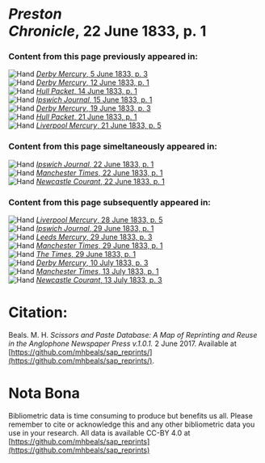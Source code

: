 # *Preston Chronicle*, 22 June 1833, p. 1  
  
### Content from this page previously appeared in:  
![Hand](http://scissorsandpaste.net/wp-content/uploads/2017/06/smallhandpointer.png) [*Derby Mercury*, 5 June 1833, p. 3](https://mhbeals.github.io/sap_html/Derby-Mercury/Derby-Mercury-5-June-1833-p-3)  
![Hand](http://scissorsandpaste.net/wp-content/uploads/2017/06/smallhandpointer.png) [*Derby Mercury*, 12 June 1833, p. 1](https://mhbeals.github.io/sap_html/Derby-Mercury/Derby-Mercury-12-June-1833-p-1)  
![Hand](http://scissorsandpaste.net/wp-content/uploads/2017/06/smallhandpointer.png) [*Hull Packet*, 14 June 1833, p. 1](https://mhbeals.github.io/sap_html/Hull-Packet/Hull-Packet-14-June-1833-p-1)  
![Hand](http://scissorsandpaste.net/wp-content/uploads/2017/06/smallhandpointer.png) [*Ipswich Journal*, 15 June 1833, p. 1](https://mhbeals.github.io/sap_html/Ipswich-Journal/Ipswich-Journal-15-June-1833-p-1)  
![Hand](http://scissorsandpaste.net/wp-content/uploads/2017/06/smallhandpointer.png) [*Derby Mercury*, 19 June 1833, p. 3](https://mhbeals.github.io/sap_html/Derby-Mercury/Derby-Mercury-19-June-1833-p-3)  
![Hand](http://scissorsandpaste.net/wp-content/uploads/2017/06/smallhandpointer.png) [*Hull Packet*, 21 June 1833, p. 1](https://mhbeals.github.io/sap_html/Hull-Packet/Hull-Packet-21-June-1833-p-1)  
![Hand](http://scissorsandpaste.net/wp-content/uploads/2017/06/smallhandpointer.png) [*Liverpool Mercury*, 21 June 1833, p. 5](https://mhbeals.github.io/sap_html/Liverpool-Mercury/Liverpool-Mercury-21-June-1833-p-5)  
  
### Content from this page simeltaneously appeared in:  
![Hand](http://scissorsandpaste.net/wp-content/uploads/2017/06/smallhandpointer.png) [*Ipswich Journal*, 22 June 1833, p. 1](https://mhbeals.github.io/sap_html/Ipswich-Journal/Ipswich-Journal-22-June-1833-p-1)  
![Hand](http://scissorsandpaste.net/wp-content/uploads/2017/06/smallhandpointer.png) [*Manchester Times*, 22 June 1833, p. 1](https://mhbeals.github.io/sap_html/Manchester-Times/Manchester-Times-22-June-1833-p-1)  
![Hand](http://scissorsandpaste.net/wp-content/uploads/2017/06/smallhandpointer.png) [*Newcastle Courant*, 22 June 1833, p. 1](https://mhbeals.github.io/sap_html/Newcastle-Courant/Newcastle-Courant-22-June-1833-p-1)  
  
### Content from this page subsequently appeared in:  
![Hand](http://scissorsandpaste.net/wp-content/uploads/2017/06/smallhandpointer.png) [*Liverpool Mercury*, 28 June 1833, p. 5](https://mhbeals.github.io/sap_html/Liverpool-Mercury/Liverpool-Mercury-28-June-1833-p-5)  
![Hand](http://scissorsandpaste.net/wp-content/uploads/2017/06/smallhandpointer.png) [*Ipswich Journal*, 29 June 1833, p. 1](https://mhbeals.github.io/sap_html/Ipswich-Journal/Ipswich-Journal-29-June-1833-p-1)  
![Hand](http://scissorsandpaste.net/wp-content/uploads/2017/06/smallhandpointer.png) [*Leeds Mercury*, 29 June 1833, p. 3](https://mhbeals.github.io/sap_html/Leeds-Mercury/Leeds-Mercury-29-June-1833-p-3)  
![Hand](http://scissorsandpaste.net/wp-content/uploads/2017/06/smallhandpointer.png) [*Manchester Times*, 29 June 1833, p. 1](https://mhbeals.github.io/sap_html/Manchester-Times/Manchester-Times-29-June-1833-p-1)  
![Hand](http://scissorsandpaste.net/wp-content/uploads/2017/06/smallhandpointer.png) [*The Times*, 29 June 1833, p. 1](https://mhbeals.github.io/sap_html/The-Times/The-Times-29-June-1833-p-1)  
![Hand](http://scissorsandpaste.net/wp-content/uploads/2017/06/smallhandpointer.png) [*Derby Mercury*, 10 July 1833, p. 3](https://mhbeals.github.io/sap_html/Derby-Mercury/Derby-Mercury-10-July-1833-p-3)  
![Hand](http://scissorsandpaste.net/wp-content/uploads/2017/06/smallhandpointer.png) [*Manchester Times*, 13 July 1833, p. 1](https://mhbeals.github.io/sap_html/Manchester-Times/Manchester-Times-13-July-1833-p-1)  
![Hand](http://scissorsandpaste.net/wp-content/uploads/2017/06/smallhandpointer.png) [*Newcastle Courant*, 13 July 1833, p. 3](https://mhbeals.github.io/sap_html/Newcastle-Courant/Newcastle-Courant-13-July-1833-p-3)  


# Citation: 

Beals. M. H. *Scissors and Paste Database: A Map of Reprinting and Reuse in the Anglophone Newspaper Press v.1.0.1.* 2 June 2017. Available at [https://github.com/mhbeals/sap_reprints/](https://github.com/mhbeals/sap_reprints/). 

# Nota Bona

Bibliometric data is time consuming to produce but benefits us all. Please remember to cite or acknowledge this and any other bibliometric data you use in your research. All data is available CC-BY 4.0 at [https://github.com/mhbeals/sap_reprints](https://github.com/mhbeals/sap_reprints)